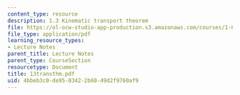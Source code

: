 ```yaml
---
content_type: resource
description: 1.3 Kinematic transport theorem
file: https://ol-ocw-studio-app-production.s3.amazonaws.com/courses/1-63-advanced-fluid-dynamics-of-the-environment-fall-2002/4bbeb3c0de9503422b6049d2f9760af9_13transthm.pdf
file_type: application/pdf
learning_resource_types:
- Lecture Notes
parent_title: Lecture Notes
parent_type: CourseSection
resourcetype: Document
title: 13transthm.pdf
uid: 4bbeb3c0-de95-0342-2b60-49d2f9760af9
---
```

